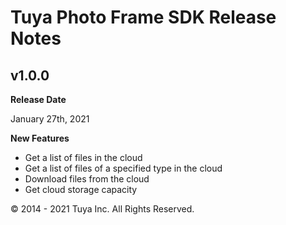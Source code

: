 # Tuya Photo Frame SDK Release Notes

## v1.0.0

**Release Date**

January 27th, 2021

**New Features**

- Get a list of files in the cloud
- Get a list of files of a specified type in the cloud
- Download files from the cloud
- Get cloud storage capacity

© 2014 - 2021 Tuya Inc. All Rights Reserved.